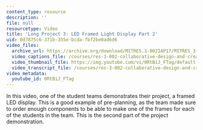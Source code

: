 ```yaml
---
content_type: resource
description: ''
file: null
resourcetype: Video
title: 'Long Project 3: LED Framed Light Display Part 2'
uid: 0d7875c6-371b-355e-bcda-fbf2be0ad6d6
video_files:
  archive_url: https://archive.org/download/MITRES.3-002IAP17/MITRES_3-002IAP17_Long_Project_4_300k.mp4
  video_captions_file: /courses/res-3-002-collaborative-design-and-creative-expression-with-arduino-microcontrollers-january-iap-2017/6caa5e2cdc7059f1ae8f45b71872b289_0RtBiJ_FTag.vtt
  video_thumbnail_file: https://img.youtube.com/vi/0RtBiJ_FTag/default.jpg
  video_transcript_file: /courses/res-3-002-collaborative-design-and-creative-expression-with-arduino-microcontrollers-january-iap-2017/92ddc176836c21c6f1436e00d2c6c62d_0RtBiJ_FTag.pdf
video_metadata:
  youtube_id: 0RtBiJ_FTag
---
```


In this video, one of the student teams demonstrates their project, a framed LED display. This is a good example of pre-planning, as the team made sure to order enough components to be able to make one of the frames for each of the students in the team. This is the second part of the project demonstration.